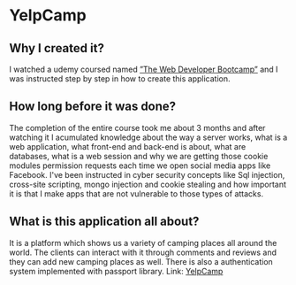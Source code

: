 # YelpCamp
## Why I created it?
I watched a udemy coursed named [”The Web Developer Bootcamp”](https://www.udemy.com/course/the-web-developer-bootcamp/?utm_source=adwords&utm_medium=udemyads&utm_campaign=WebDevelopment_v.PROF_la.EN_cc.ROWMTA-B_ti.8322&utm_content=deal4584&utm_term=_._ag_80869579591_._ad_533999956732_._kw__._de_c_._dm__._pl__._ti_dsa-774930035449_._li_20899_._pd__._&matchtype=) and I was instructed step by step in how to create this application.
## How long before it was done?
The completion of the entire course took me about 3 months and after watching it I acumulated knowledge about the way a server works, 
what is a web application, what front-end and back-end is about, what are databases, what is a web session and why we are getting those
cookie modules permission requests each time we open social media apps like Facebook.
I've been instructed in cyber security concepts like Sql injection, cross-site scripting, mongo injection and cookie stealing
and how important it is that I make apps that are not vulnerable to those types of attacks.
## What is this application all about?
It is a platform which shows us a variety of camping places all around the world.
The clients can interact with it through comments and reviews and they can add new camping places as well. 
There is also a authentication system implemented with passport library.
Link: [YelpCamp](https://aqueous-ravine-93685.herokuapp.com/)
